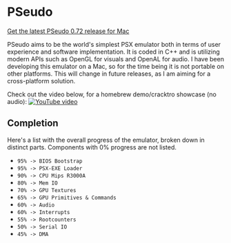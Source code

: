 # PSeudo
[Get the latest PSeudo 0.72 release for Mac](https://github.com/dkoluris/pseudo/releases/tag/version-0.72)

PSeudo aims to be the world's simplest PSX emulator both in terms of user experience and software implementation. It is coded in C++ and is utilizing modern APIs such as OpenGL for visuals and OpenAL for audio. I have been developing this emulator on a Mac, so for the time being it is not portable on other platforms. This will change in future releases, as I am aiming for a cross-platform solution.

Check out the video below, for a homebrew demo/cracktro showcase (no audio):
[![YouTube video](https://raw.githubusercontent.com/dkoluris/pseudo/master/Resources/Paradox.png)](http://www.youtube.com/watch?v=BFvLRjOE99E "PSeudo : Alpha showcase")

## Completion
Here's a list with the overall progress of the emulator, broken down in distinct parts. Components with 0% progress are not listed.
* `95% -> BIOS Bootstrap`
* `95% -> PSX-EXE Loader`
* `90% -> CPU Mips R3000A`
* `80% -> Mem IO`
* `70% -> GPU Textures`
* `65% -> GPU Primitives & Commands`
* `60% -> Audio`
* `60% -> Interrupts`
* `55% -> Rootcounters`
* `50% -> Serial IO`
* `45% -> DMA`
